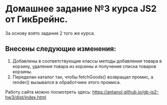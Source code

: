 # Домашнее задание №3 курса JS2 от ГикБрейнс.
За основу взято задание 2 того же курса.

## Внесены следующие изменения:

1. Добавлены в соответствующие классы методы добавления товара в корзину, удаления товара из корзины и получения списка товаров корзины.
2. Переделан каталог так, чтобы fetchGoods() возвращал промис, а render() вызывался в обработчике этого промиса.

Работу сайта можно посмотреть здесь:
    https://antanol.github.io/gb-js2-hw3/dist/index.html
